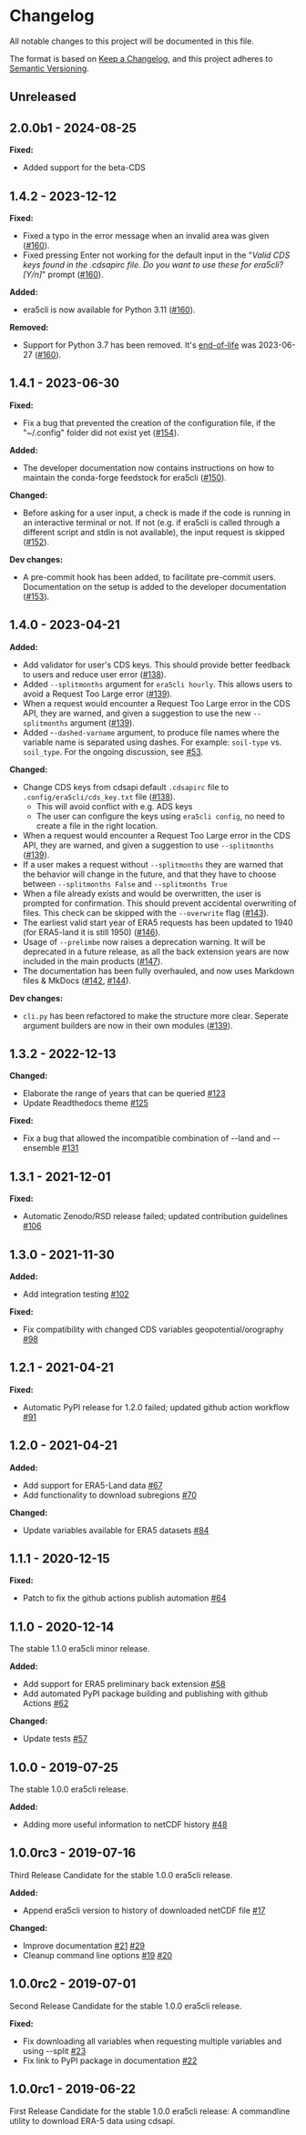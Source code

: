 # Changelog

All notable changes to this project will be documented in this file.

The format is based on [Keep a Changelog](https://keepachangelog.com/en/1.0.0/),
and this project adheres to [Semantic Versioning](https://semver.org/spec/v2.0.0.html).

## Unreleased

## 2.0.0b1 - 2024-08-25

**Fixed:**

 - Added support for the beta-CDS

## 1.4.2 - 2023-12-12

**Fixed:**

 - Fixed a typo in the error message when an invalid area was given ([#160](https://github.com/eWaterCycle/era5cli/pull/160)).
 - Fixed pressing Enter not working for the default input in the "*Valid CDS keys found in the .cdsapirc file. Do you want to use these for era5cli? [Y/n]*" prompt ([#160](https://github.com/eWaterCycle/era5cli/pull/160)).

**Added:**
 
 - era5cli is now available for Python 3.11 ([#160](https://github.com/eWaterCycle/era5cli/pull/160)).

**Removed:**

- Support for Python 3.7 has been removed. It's [end-of-life](https://devguide.python.org/versions/#unsupported-versions) was 2023-06-27 ([#160](https://github.com/eWaterCycle/era5cli/pull/160)).


## 1.4.1 - 2023-06-30
**Fixed:**

 - Fix a bug that prevented the creation of the configuration file, if the "~/.config" folder did not exist yet ([#154](https://github.com/eWaterCycle/era5cli/pull/154)).

**Added:**

- The developer documentation now contains instructions on how to maintain the conda-forge feedstock for era5cli ([#150](https://github.com/eWaterCycle/era5cli/pull/154)).

**Changed:**
 
 - Before asking for a user input, a check is made if the code is running in an interactive terminal or not. If not (e.g. if era5cli is called through a different script and stdin is not available), the input request is skipped ([#152](https://github.com/eWaterCycle/era5cli/pull/154)).

**Dev changes:**

 - A pre-commit hook has been added, to facilitate pre-commit users. Documentation on the setup is added to the developer documentation ([#153](https://github.com/eWaterCycle/era5cli/pull/154)). 


## 1.4.0 - 2023-04-21
**Added:**

 - Add validator for user's CDS keys. This should provide better feedback to users and reduce user error ([#138](https://github.com/eWaterCycle/era5cli/pull/138)).
 - Added `--splitmonths` argument for `era5cli hourly`. This allows users to avoid a Request Too Large error ([#139](https://github.com/eWaterCycle/era5cli/pull/139)).
 - When a request would encounter a Request Too Large error in the CDS API, they are warned, and given a suggestion to use the new `--splitmonths` argument ([#139](https://github.com/eWaterCycle/era5cli/pull/139)).
 - Added -`-dashed-varname` argument, to produce file names where the variable name is separated using dashes. For example: `soil-type` vs. `soil_type`. For the ongoing discussion, see [#53](https://github.com/eWaterCycle/era5cli/issues/53).

**Changed:**

 - Change CDS keys from cdsapi default `.cdsapirc` file to `.config/era5cli/cds_key.txt` file ([#138](https://github.com/eWaterCycle/era5cli/pull/138)).
   - This will avoid conflict with e.g. ADS keys
   - The user can configure the keys using `era5cli config`, no need to create a file in the right location.
 - When a request would encounter a Request Too Large error in the CDS API, they are warned, and given a suggestion to use `--splitmonths` ([#139](https://github.com/eWaterCycle/era5cli/pull/139)).
 - If a user makes a request without `--splitmonths` they are warned that the behavior will change in the future, and that they have to choose between `--splitmonths False` and `--splitmonths True`
 - When a file already exists and would be overwritten, the user is prompted for confirmation. This should prevent accidental overwriting of files. This check can be skipped with the `--overwrite` flag ([#143](https://github.com/eWaterCycle/era5cli/pull/143)).
 - The earliest valid start year of ERA5 requests has been updated to 1940 (for ERA5-land it is still 1950) ([#146](https://github.com/eWaterCycle/era5cli/pull/146)).
 - Usage of `--prelimbe` now raises a deprecation warning. It will be deprecated in a future release, as all the back extension years are now included in the main products ([#147](https://github.com/eWaterCycle/era5cli/pull/147)).
 - The documentation has been fully overhauled, and now uses Markdown files & MkDocs ([#142](https://github.com/eWaterCycle/era5cli/pull/142), [#144](https://github.com/eWaterCycle/era5cli/pull/144)).

**Dev changes:**

 - `cli.py` has been refactored to make the structure more clear. Seperate argument builders are now in their own modules ([#139](https://github.com/eWaterCycle/era5cli/pull/139)).

## 1.3.2 - 2022-12-13
**Changed:**

 - Elaborate the range of years that can be queried [#123](https://github.com/eWaterCycle/era5cli/pull/123)
 - Update Readthedocs theme [#125](https://github.com/eWaterCycle/era5cli/pull/125)

**Fixed:**

 - Fix a bug that allowed the incompatible combination of --land and --ensemble [#131](https://github.com/eWaterCycle/era5cli/pull/131)


## 1.3.1 - 2021-12-01
**Fixed:**

 - Automatic Zenodo/RSD release failed; updated contribution guidelines [#106](https://github.com/eWaterCycle/era5cli/pull/106)

## 1.3.0 - 2021-11-30
**Added:**

 - Add integration testing [#102](https://github.com/eWaterCycle/era5cli/pull/102)

**Fixed:**

 - Fix compatibility with changed CDS variables geopotential/orography [#98](https://github.com/eWaterCycle/era5cli/pull/98)

## 1.2.1 - 2021-04-21
**Fixed:**

 - Automatic PyPI release for 1.2.0 failed; updated github action workflow [#91](https://github.com/eWaterCycle/era5cli/pull/91)

## 1.2.0 - 2021-04-21
**Added:**

 - Add support for ERA5-Land data [#67](https://github.com/eWaterCycle/era5cli/pull/67)
 - Add functionality to download subregions [#70](https://github.com/eWaterCycle/era5cli/pull/70)

**Changed:**

 - Update variables available for ERA5 datasets [#84](https://github.com/eWaterCycle/era5cli/pull/84)

## 1.1.1 - 2020-12-15
**Fixed:**

 - Patch to fix the github actions publish automation [#64](https://github.com/eWaterCycle/era5cli/pull/64)

## 1.1.0 - 2020-12-14
The stable 1.1.0 era5cli minor release.

**Added:**

 - Add support for ERA5 preliminary back extension [#58](https://github.com/eWaterCycle/era5cli/pull/58)
 - Add automated PyPI package building and publishing with github Actions [#62](https://github.com/eWaterCycle/era5cli/pull/62)

**Changed:**

 - Update tests [#57](https://github.com/eWaterCycle/era5cli/pull/57)

## 1.0.0 - 2019-07-25
The stable 1.0.0 era5cli release.

**Added:**

 - Adding more useful information to netCDF history [#48](https://github.com/eWaterCycle/era5cli/pull/48)

## 1.0.0rc3 - 2019-07-16
Third Release Candidate for the stable 1.0.0 era5cli release.

**Added:**

 - Append era5cli version to history of downloaded netCDF file [#17](https://github.com/eWaterCycle/era5cli/issues/17)

**Changed:**

 - Improve documentation [#21](https://github.com/eWaterCycle/era5cli/issues/21) [#29](https://github.com/eWaterCycle/era5cli/issues/29)
 - Cleanup command line options [#19](https://github.com/eWaterCycle/era5cli/issues/19) [#20](https://github.com/eWaterCycle/era5cli/issues/20)

## 1.0.0rc2 - 2019-07-01
Second Release Candidate for the stable 1.0.0 era5cli release.

**Fixed:**

 - Fix downloading all variables when requesting multiple variables and using --split [#23](https://github.com/eWaterCycle/era5cli/issues/23)
 - Fix link to PyPI package in documentation [#22](https://github.com/eWaterCycle/era5cli/issues/22)

## 1.0.0rc1 - 2019-06-22
First Release Candidate for the stable 1.0.0 era5cli release: A commandline utility to download ERA-5 data using cdsapi.
